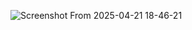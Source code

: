 ![Screenshot From 2025-04-21 18-46-21](https://github.com/user-attachments/assets/422e8bc0-cd9d-456e-b3e4-26bbdfa41bf0)
